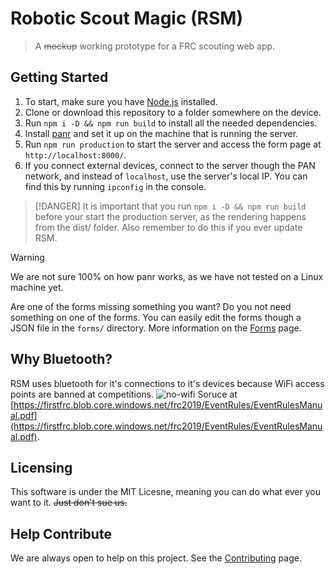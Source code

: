 # Robotic Scout Magic (RSM)
> A ~~mockup~~ working prototype for a FRC scouting web app.

## Getting Started
1. To start, make sure you have [Node.js](https://nodejs.org/en/) installed.
2. Clone or download this repository to a folder somewhere on the device.
3. Run `npm i -D && npm run build` to install all the needed dependencies.
3. Install [panr](https://github.com/emmercm/panr) and set it up on the machine that is running the server.
4. Run `npm run production` to start the server and access the form page at `http://localhost:8000/`.
5. If you connect external devices, connect to the server though the PAN network, and instead of `localhost`, use the server's local IP. You can find this
by running `ipconfig` in the console.

> [!DANGER]
> It is important that you run `npm i -D && npm run build` before your start the production server, as the rendering happens from the dist/ folder. Also remember to do this if you ever update RSM.

> [!WARNING]
> We are not sure 100% on how panr works, as we have not tested on a Linux machine yet.

Are one of the forms missing something you want? Do you not need something on one of the forms. You can easily edit the forms though a JSON file  in the `forms/` directory. More information on the [Forms](forms.md) page.

## Why Bluetooth?
RSM uses bluetooth for it's connections to it's devices because WiFi access points are banned at competitions.
![no-wifi](https://i.imgur.com/fN10Xx1.png)
Soruce at [https://firstfrc.blob.core.windows.net/frc2019/EventRules/EventRulesManual.pdf](https://firstfrc.blob.core.windows.net/frc2019/EventRules/EventRulesManual.pdf).

## Licensing
This software is under the MIT Licesne, meaning you can do what ever you want to it. ~~Just don't sue us.~~

## Help Contribute
We are always open to help on this project. See the [Contributing](contributing.md) page.
